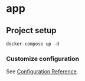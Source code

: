 # app

## Project setup
```
docker-compose up -d
```

### Customize configuration
See [Configuration Reference](https://cli.vuejs.org/config/).
